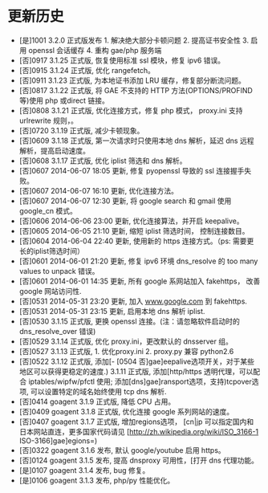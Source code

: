 # 更新历史

- [是]1001 3.2.0 正式版发布 1. 解决绝大部分卡顿问题 2. 提高证书安全性 3. 启用 openssl 会话缓存 4. 重构 gae/php 服务端
- [否]0917 3.1.25 正式版, 恢复使用标准 ssl 模块，修复 ipv6 错误。
- [否]0915 3.1.24 正式版, 优化 rangefetch。
- [否]0911 3.1.23 正式版, 为本地证书添加 LRU 缓存，修复部分断流问题。
- [否]0817 3.1.22 正式版, 将 GAE 不支持的 HTTP 方法(OPTIONS/PROFIND等)使用 php 或direct 链接。
- [否]0808 3.1.21 正式版, 优化连接方式，修复 php 模式， proxy.ini 支持 urlrewrite 规则，。
- [否]0720 3.1.19 正式版, 减少卡顿现象。
- [否]0609 3.1.18 正式版, 第一次请求时只使用本地 dns 解析，延迟 dns 远程解析，提高启动速度。
- [否]0608 3.1.17 正式版, 优化 iplist 筛选和 dns 解析。
- [否]0607 2014-06-07 18:05 更新, 修复 pyopenssl 导致的 ssl 连接握手失败。
- [否]0607 2014-06-07 16:10 更新, 优化连接方法。
- [否]0607 2014-06-07 12:30 更新, 将 google search 和 gmail 使用 google_cn 模式。
- [否]0606 2014-06-06 23:00 更新, 优化连接算法，并开启 keepalive。
- [否]0605 2014-06-05 21:10 更新, 缩短 iplist 筛选时间， 控制连接数目。
- [否]0604 2014-06-04 22:40 更新, 使用新的 https 连接方式。（ps: 需要更长的iplist筛选时间）
- [否]0601 2014-06-01 21:20 更新, 修复 ipv6 环境 dns_resolve 的 too many values to unpack 错误。
- [否]0601 2014-06-01 14:35 更新, 所有 google 系网站加入 fakehttps， 改善 google 网站访问性.
- [否]0531 2014-05-31 23:20 更新, 加入 www.google.com 到 fakehttps.
- [否]0531 2014-05-31 23:15 更新, 启用本地 dns 解析 iplist.
- [否]0530 3.1.15 正式版, 更换 openssl 连接。(注：请忽略软件启动时的 dns_resolve_over 错误)
- [否]0529 3.1.14 正式版, 优化 proxy.ini，更改默认的 dnsserver 组。
- [否]0527 3.1.13 正式版, 1. 优化proxy.ini 2. proxy.py 兼容 python2.6
- [否]0522 3.1.12 正式版, 添加[- [0504 否]gae]eepalive选项开关，对于某些地区可以获得更稳定的速度.) 3.1.11 正式版, 添加[http/https 透明代理，可以配合 iptables/wipfw/pfctl 使用; 添加[dns]gae]ransport选项，支持)tcpover选项, 可以设置特定的域名始终使用 tcp dns 解析.
- [否]0414 goagent 3.1.9 正式版, 降低 CPU 占用。
- [否]0409 goagent 3.1.8 正式版, 优化连接 google 系列网站的速度。
- [否]0407 goagent 3.1.7 正式版, 增加regions选项， [cn|jp 可以指定国内和日本网站直连，更多国家代码请见 [http://zh.wikipedia.org/wiki/ISO_3166-1 ISO-3166]gae]egions=)
- [否]0322 goagent 3.1.6 发布, 默认 google/youtube 启用 https。
- [否]0124 goagent 3.1.5 发布, 提高 dnsproxy 可用性，[打开 dns 代理功能。
- [是]0107 goagent 3.1.4 发布, bug 修复。
- [是]0106 goagent 3.1.3 发布, php/py 性能优化。
